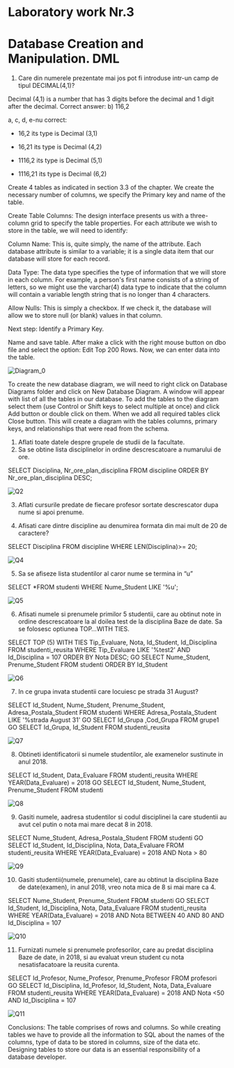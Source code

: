 # Laboratory work Nr.3

Database Creation and Manipulation. DML
===

1.	Care din numerele prezentate mai jos pot fi introduse intr-un camp de tipul DECIMAL(4,1)?

Decimal (4,1) is a number that has 3 digits before the decimal and 1 digit after the decimal.
Correct answer: b) 116,2

a, c, d, e-nu correct:

* 16,2 its type is Decimal (3,1)

* 16,21 its type is Decimal (4,2)

* 1116,2 its type is Decimal (5,1)

* 1116,21 its type is Decimal (6,2)

Create 4 tables as indicated in section 3.3 of the chapter. We create the necessary number of columns, 
we specify the Primary key and name of the table. 

Create Table Columns:
The design interface presents us with a three-column grid to specify the table properties. 
For each attribute we wish to store in the table, we will need to identify:

Column Name: This is, quite simply, the name of the attribute. Each database attribute is similar to a variable; 
it is a single data item that our database will store for each record. 

Data Type: The data type specifies the type of information that we will store in each column. 
For example, a person's first name consists of a string of letters, so we might use the varchar(4) data type to indicate 
that the column will contain a variable length string that is no longer than 4 characters. 

Allow Nulls: This is simply a checkbox. If we check it, the database will allow we to store null (or blank) values in that column.

Next step:  Identify a Primary Key.

Name and save table.
After make a click with the right mouse button on dbo file and select the option: Edit Top 200 Rows. 
Now, we can enter data into the table. 

![Diagram_0](https://github.com/KatyaFAF172/BD/blob/master/Laboratory-work-3/image/Diagram_0.png)

To create the new database diagram, we will need to right click on Database Diagrams folder and click on New Database Diagram. 
A window will appear with list of all the tables in our database. To add the tables to the diagram select them (use Control 
or Shift keys to select multiple at once) and click Add button or double click on them. 
When we add all required tables click Close button. This will create a diagram with the tables columns, primary keys, 
and relationships that were read from the schema.

1.	Aflati toate datele despre grupele de studii de la facultate.
2.	Sa se obtine lista disciplinelor in ordine descrescatoare a numarului de ore.

SELECT	Disciplina, Nr_ore_plan_disciplina FROM discipline
ORDER BY Nr_ore_plan_disciplina DESC;

![Q2](https://github.com/KatyaFAF172/BD/blob/master/Laboratory-work-3/image/Q2.png)

3.	Aflati cursurile predate de fiecare profesor sortate descrescator dupa nume si apoi prenume.

4.	Afisati care dintre discipline au denumirea formata din mai mult de 20 de caractere?

SELECT	Disciplina FROM discipline WHERE LEN(Disciplina)>= 20;

![Q4](https://github.com/KatyaFAF172/BD/blob/master/Laboratory-work-3/image/Q4.png)

5.	Sa se afiseze lista studentilor al caror nume se termina in “u”

SELECT *FROM studenti WHERE Nume_Student LIKE '%u';

![Q5](https://github.com/KatyaFAF172/BD/blob/master/Laboratory-work-3/image/Q5.png)

6.	Afisati numele si prenumele primilor 5 studentii, care au obtinut note in ordine descrescatoare 
la al doilea test de la disciplina Baze de date. Sa se folosesc optiunea TOP…WITH TIES.

SELECT TOP (5) WITH TIES Tip_Evaluare, Nota, Id_Student, Id_Disciplina
FROM studenti_reusita 
WHERE Tip_Evaluare LIKE '%test2' AND Id_Disciplina = 107
ORDER BY Nota DESC;
GO
SELECT Nume_Student, Prenume_Student
FROM studenti ORDER BY Id_Student 

![Q6](https://github.com/KatyaFAF172/BD/blob/master/Laboratory-work-3/image/Q6.png)

7.	In ce grupa invata studentii care locuiesc pe strada 31 August?

SELECT Id_Student, Nume_Student, Prenume_Student, Adresa_Postala_Student 
FROM studenti WHERE Adresa_Postala_Student LIKE '%strada August 31'
GO 
SELECT Id_Grupa ,Cod_Grupa
FROM grupe1
GO
SELECT Id_Grupa, Id_Student
FROM studenti_reusita

![Q7](https://github.com/KatyaFAF172/BD/blob/master/Laboratory-work-3/image/Q7.png)

8.	Obtineti identificatorii si numele studentilor, ale examenelor sustinute in anul 2018.

SELECT Id_Student, Data_Evaluare
FROM studenti_reusita 
WHERE YEAR(Data_Evaluare) = 2018
GO 
SELECT Id_Student, Nume_Student, Prenume_Student
FROM studenti

![Q8](https://github.com/KatyaFAF172/BD/blob/master/Laboratory-work-3/image/Q8.png)

9.	Gasiti numele, aadresa studentilor si codul disciplinei la care studentii au avut cel putin o nota mai mare decat 8 in 2018.


SELECT Nume_Student, Adresa_Postala_Student
FROM studenti 
GO
SELECT Id_Student, Id_Disciplina, Nota, Data_Evaluare
FROM studenti_reusita
WHERE YEAR(Data_Evaluare) = 2018 AND Nota > 80

![Q9](https://github.com/KatyaFAF172/BD/blob/master/Laboratory-work-3/image/Q9.png)

10.	Gasiti studentii(numele, prenumele), care au obtinut la disciplina Baze de date(examen), in anul 2018, 
vreo nota mica de 8 si mai mare ca 4.

SELECT Nume_Student, Prenume_Student
FROM studenti 
GO
SELECT Id_Student, Id_Disciplina, Nota, Data_Evaluare
FROM studenti_reusita
WHERE YEAR(Data_Evaluare) = 2018 AND Nota BETWEEN 40 AND 80 AND Id_Disciplina = 107

![Q10](https://github.com/KatyaFAF172/BD/blob/master/Laboratory-work-3/image/Q10.png)

11.	Furnizati numele si prenumele profesorilor, care au predat disciplina Baze de date, in 2018, si au evaluat 
vreun student cu nota nesatisfacatoare la reusita curenta.


SELECT Id_Profesor, Nume_Profesor, Prenume_Profesor
FROM profesori 
GO
SELECT Id_Disciplina, Id_Profesor, Id_Student, Nota, Data_Evaluare
FROM studenti_reusita
WHERE YEAR(Data_Evaluare) = 2018 AND Nota <50 AND Id_Disciplina = 107

![Q11](https://github.com/KatyaFAF172/BD/blob/master/Laboratory-work-3/image/Q11.png)

Conclusions:
 The table comprises of rows and columns. So while creating tables we have to provide all the information to SQL about 
 the names of the columns, type of data to be stored in columns, size of the data etc. Designing tables to store our data
 is an essential responsibility of a database developer. 
